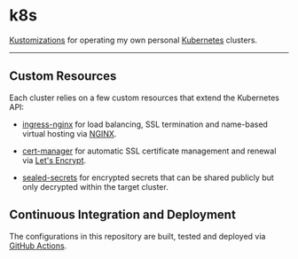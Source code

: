 k8s
===

[Kustomizations](https://kustomize.io/) for operating my own personal
[Kubernetes](https://kubernetes.io/) clusters.

---

## Custom Resources

Each cluster relies on a few custom resources that extend the Kubernetes API:

- [ingress-nginx](https://www.nginx.com/products/nginx-ingress-controller/) for
  load balancing, SSL termination and name-based virtual hosting via
  [NGINX](https://www.nginx.com/).

- [cert-manager](https://cert-manager.io/docs/) for automatic SSL certificate
  management and renewal via [Let's Encrypt](https://letsencrypt.org/).

- [sealed-secrets](https://github.com/bitnami-labs/sealed-secrets) for
  encrypted secrets that can be shared publicly but only decrypted within the
  target cluster.

## Continuous Integration and Deployment

The configurations in this repository are built, tested and deployed via
[GitHub Actions](https://github.com/features/actions).
